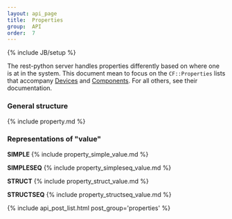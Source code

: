 ```yaml
---
layout: api_page
title:  Properties
group:  API
order:  7
---
```

{% include JB/setup %}

The rest-python server handles properties differently based on where one is at in the system.  This document mean to focus on the `CF::Properties` lists that accompany [Devices](/api/device.html) and [Components](/api/component.html).  For all others, see their documentation.

### General structure

{% include property.md %}

### Representations of "value"

**SIMPLE**
{% include property_simple_value.md %}

**SIMPLESEQ**
{% include property_simpleseq_value.md %}

**STRUCT**
{% include property_struct_value.md %}

**STRUCTSEQ**
{% include property_structseq_value.md %}

{% include api_post_list.html post_group='properties' %}